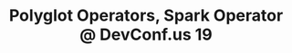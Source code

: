 ---
title: "Polyglot Operators, Spark Operator @ DevConf.us 19"
description: "In this talk Jiri Kremser and Mike McCune will show a library for implementing the operator pattern for Kubernetes in JVM languages. The library has been used to develop an operator for deploying and managing Apache Spark clusters in Kubernetes. The talk will also feature a live-coding demo in which you will see how easy it is to create a new operator from scratch on your own."
link: "https://devconfus2019.sched.com/event/RFCk/polyglot-operators-spark-operator"
tags: ["spark", "DevConf", "openshift", "kubernetes-operator"]
weight: 8
year: 2019
draft: false
---